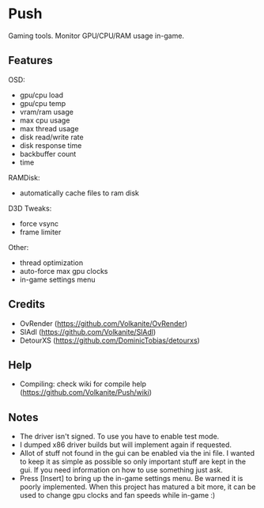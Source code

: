 Push
====

Gaming tools. Monitor GPU/CPU/RAM usage in-game.

Features
--------

OSD: 
- gpu/cpu load 
- gpu/cpu temp 
- vram/ram usage 
- max cpu usage 
- max thread usage 
- disk read/write rate
- disk response time
- backbuffer count 
- time

RAMDisk: 
- automatically cache files to ram disk

D3D Tweaks: 
- force vsync 
- frame limiter 

Other: 
- thread optimization
- auto-force max gpu clocks
- in-game settings menu

Credits
-------

- OvRender (https://github.com/Volkanite/OvRender)
- SlAdl (https://github.com/Volkanite/SlAdl)
- DetourXS (https://github.com/DominicTobias/detourxs)

Help
----
- Compiling: check wiki for compile help (https://github.com/Volkanite/Push/wiki)

Notes
-----

- The driver isn't signed. To use you have to enable test mode.
- I dumped x86 driver builds but will implement again if requested.
- Allot of stuff not found in the gui can be enabled via the ini file. I wanted to keep it as simple as possible so only important stuff are kept in the gui. If you need information on how to use something just ask.
- Press [Insert] to bring up the in-game settings menu. Be warned it is poorly implemented. When this project has matured a bit more, it can be used to change gpu clocks and fan speeds while in-game :)
